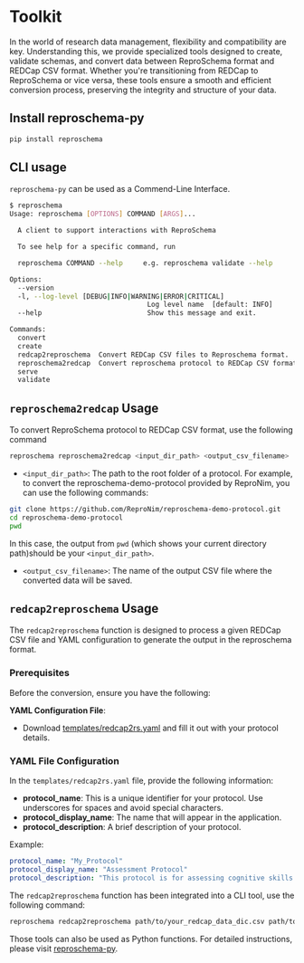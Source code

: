 # Toolkit

In the world of research data management, flexibility and compatibility are key. Understanding this, we provide specialized tools designed to create, validate schemas, and convert data between ReproSchema format and REDCap CSV format. Whether you're transitioning from REDCap to ReproSchema or vice versa, these tools ensure a smooth and efficient conversion process, preserving the integrity and structure of your data.

## Install reproschema-py

```bash
pip install reproschema
```

## CLI usage

`reproschema-py` can be used as a Commend-Line Interface.

```bash
$ reproschema
Usage: reproschema [OPTIONS] COMMAND [ARGS]...

  A client to support interactions with ReproSchema

  To see help for a specific command, run

  reproschema COMMAND --help     e.g. reproschema validate --help

Options:
  --version
  -l, --log-level [DEBUG|INFO|WARNING|ERROR|CRITICAL]
                                  Log level name  [default: INFO]
  --help                          Show this message and exit.

Commands:
  convert
  create
  redcap2reproschema  Convert REDCap CSV files to Reproschema format.
  reproschema2redcap  Convert reproschema protocol to REDCap CSV format.
  serve
  validate
```

## `reproschema2redcap` Usage

To convert ReproSchema protocol to REDCap CSV format, use the following command

```bash
reproschema reproschema2redcap <input_dir_path> <output_csv_filename>
```

-   `<input_dir_path>`: The path to the root folder of a protocol. For example, to convert the reproschema-demo-protocol provided by ReproNim, you can use the following commands:

  ```bash
  git clone https://github.com/ReproNim/reproschema-demo-protocol.git
  cd reproschema-demo-protocol
  pwd
  ```

  In this case, the output from `pwd` (which shows your current directory path)should be your `<input_dir_path>`.

-   `<output_csv_filename>`: The name of the output CSV file where the converted data will be saved.

## `redcap2reproschema` Usage

The `redcap2reproschema` function is designed to process a given REDCap CSV file and YAML configuration to generate the output in the reproschema format.

### Prerequisites

Before the conversion, ensure you have the following:

**YAML Configuration File**:

-   Download [templates/redcap2rs.yaml](https://github.com/ReproNim/reproschema-py/blob/ab7c051dbd4ebfce92917ce154a8053343a011e7/templates/redcap2rs.yaml) and fill it out with your protocol details.

### YAML File Configuration

In the `templates/redcap2rs.yaml` file, provide the following information:

-   **protocol_name**: This is a unique identifier for your protocol. Use underscores for spaces and avoid special characters.
-   **protocol_display_name**: The name that will appear in the application.
-   **protocol_description**: A brief description of your protocol.

Example:

```yaml
protocol_name: "My_Protocol"
protocol_display_name: "Assessment Protocol"
protocol_description: "This protocol is for assessing cognitive skills."
```

The `redcap2reproschema` function has been integrated into a CLI tool, use the following command:

```bash
reproschema redcap2reproschema path/to/your_redcap_data_dic.csv path/to/your_redcap2rs.yaml
```

Those tools can also be used as Python functions. For detailed instructions, please visit [reproschema-py](https://github.com/ReproNim/reproschema-py).
